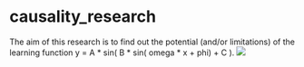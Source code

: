 # causality_research
The aim of this research is to find out the potential (and/or limitations) of the learning function y = A * sin( B * sin( omega * x + phi) + C ).
<img src="https://render.githubusercontent.com/render/math?math=y=A*\sin(B*\sin(\Omega*x+\Phi)+C)">



